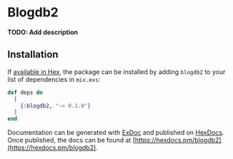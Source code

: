 # Blogdb2

**TODO: Add description**

## Installation

If [available in Hex](https://hex.pm/docs/publish), the package can be installed
by adding `blogdb2` to your list of dependencies in `mix.exs`:

```elixir
def deps do
  [
    {:blogdb2, "~> 0.1.0"}
  ]
end
```

Documentation can be generated with [ExDoc](https://github.com/elixir-lang/ex_doc)
and published on [HexDocs](https://hexdocs.pm). Once published, the docs can
be found at [https://hexdocs.pm/blogdb2](https://hexdocs.pm/blogdb2).

